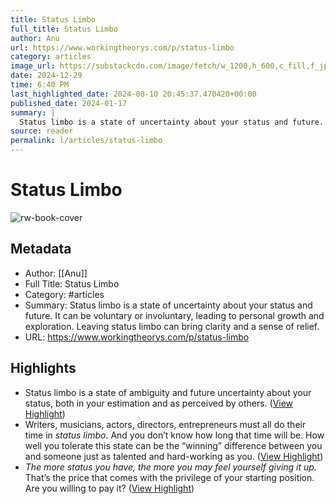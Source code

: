 ```yaml
---
title: Status Limbo
full_title: Status Limbo
author: Anu
url: https://www.workingtheorys.com/p/status-limbo
category: articles
image_url: https://substackcdn.com/image/fetch/w_1200,h_600,c_fill,f_jpg,q_auto:good,fl_progressive:steep,g_auto/https%3A%2F%2Fsubstack-post-media.s3.amazonaws.com%2Fpublic%2Fimages%2F90164f63-88f0-44ba-a2c4-38a653c6f431_3120x2263.png
date: 2024-12-29
time: 6:40 PM
last_highlighted_date: 2024-08-10 20:45:37.470420+00:00
published_date: 2024-01-17
summary: |
  Status limbo is a state of uncertainty about your status and future. It can be voluntary or involuntary, leading to personal growth and exploration. Leaving status limbo can bring clarity and a sense of relief.
source: reader
permalink: l/articles/status-limbo
---
```

# Status Limbo

![rw-book-cover](https://substackcdn.com/image/fetch/w_1200,h_600,c_fill,f_jpg,q_auto:good,fl_progressive:steep,g_auto/https%3A%2F%2Fsubstack-post-media.s3.amazonaws.com%2Fpublic%2Fimages%2F90164f63-88f0-44ba-a2c4-38a653c6f431_3120x2263.png)

## Metadata
- Author: [[Anu]]
- Full Title: Status Limbo
- Category: #articles
- Summary: Status limbo is a state of uncertainty about your status and future. It can be voluntary or involuntary, leading to personal growth and exploration. Leaving status limbo can bring clarity and a sense of relief.
- URL: https://www.workingtheorys.com/p/status-limbo

## Highlights
- Status limbo is a state of ambiguity and future uncertainty about your status, both in your estimation and as perceived by others. ([View Highlight](https://read.readwise.io/read/01j4z0ejkza975jwf7vfgvq9e4))
- Writers, musicians, actors, directors, entrepreneurs must all do their time in *status limbo*. And you don’t know how long that time will be. How well you tolerate this state can be the “winning” difference between you and someone just as talented and hard-working as you. ([View Highlight](https://read.readwise.io/read/01j4z0m89kps6q1gxwbz6jj16r))
- *The more status you have, the more you may feel yourself giving it up.* That’s the price that comes with the privilege of your starting position. Are you willing to pay it? ([View Highlight](https://read.readwise.io/read/01j4z0m5dksehy2pady9p9dr8j))


